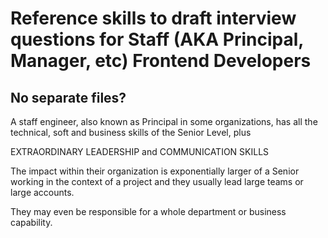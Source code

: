 # Reference skills to draft interview questions for Staff (AKA Principal, Manager, etc) Frontend Developers

## No separate files?

A staff engineer, also known as Principal in some organizations, has all the technical, soft and business skills of the Senior Level, plus

EXTRAORDINARY LEADERSHIP and COMMUNICATION SKILLS

The impact within their organization is exponentially larger of a Senior working in the context of a project and they usually lead large teams or large accounts. 

They may even be responsible for a whole department or business capability. 
